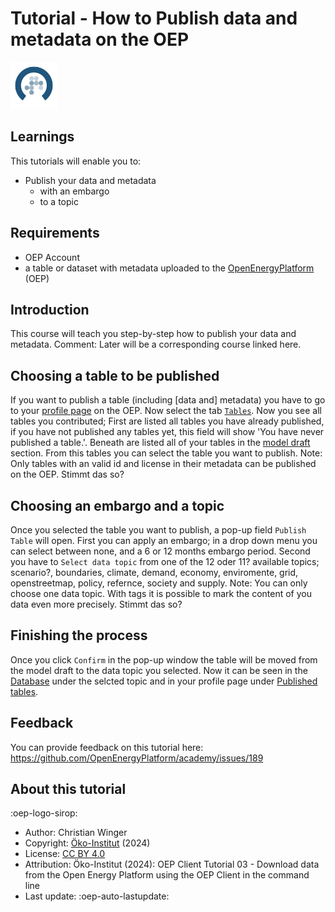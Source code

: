 # Tutorial - How to Publish data and metadata on the OEP

<!-- keep img below title and without align="left"  -->
<img src="https://raw.githubusercontent.com/OpenEnergyPlatform/academy/develop/docs/data/img/OEP_logo_2_no_text.svg" alt="OpenEnergy Platform" height="75" width="75" />

## Learnings

This tutorials will enable you to:

- Publish your data and metadata 
	- with an embargo
	- to a topic

## Requirements

- OEP Account
- a table or dataset with metadata uploaded to the [OpenEnergyPlatform](https://openenergyplatform.org/) (OEP)


## Introduction

This course will teach you step-by-step how to publish your data and metadata. Comment: Later will be a corresponding course linked here.


## Choosing a table to be published
If you want to publish a table (including [data and] metadata) you have to go to your [profile page](https://openenergyplatform.org/user/profile/959/settings) on the OEP.
Now select the tab [`Tables`](https://openenergyplatform.org/user/profile/959/tables). Now you see all tables you contributed; First are listed all tables you have already published, if you have not published any tables yet, this field will show 'You have never published a table.'.
Beneath are listed all of your tables in the [model draft](https://openenergyplatform.org/dataedit/view/model_draft) section. 
From this tables you can select the table you want to publish. Note: Only tables with an valid id and license in their metadata can be published on the OEP. Stimmt das so?

## Choosing an embargo and a topic
Once you selected the table you want to publish, a pop-up field `Publish Table` will open. 
First you can apply an embargo; in a drop down menu you can select between none, and a 6 or 12 months embargo period.
Second you have to `Select data topic` from one of the 12 oder 11? available topics; scenario?, boundaries, climate, demand, economy, enviromente, grid, openstreetmap, policy, refernce, society and supply.
Note: You can only choose one data topic. With tags it is possible to mark the content of you data even more precisely. Stimmt das so?

## Finishing the process
Once you click `Confirm` in the pop-up window the table will be moved from the model draft to the data topic you selected. Now it can be seen in the [Database](https://openenergyplatform.org/dataedit/schemas) under the selcted topic and in your profile page under [Published tables](https://openenergyplatform.org/user/profile/959/tables).



## Feedback

You can provide feedback on this tutorial here: https://github.com/OpenEnergyPlatform/academy/issues/189

## About this tutorial

:oep-logo-sirop:

- Author: Christian Winger
- Copyright: [Öko-Institut](https://www.oeko.de) (2024)
- License: [CC BY 4.0](https://creativecommons.org/licenses/by/4.0/deed.en)
- Attribution: Öko-Institut (2024): OEP Client Tutorial 03 - Download data from the Open Energy Platform using the OEP Client in the command line
- Last update: :oep-auto-lastupdate: